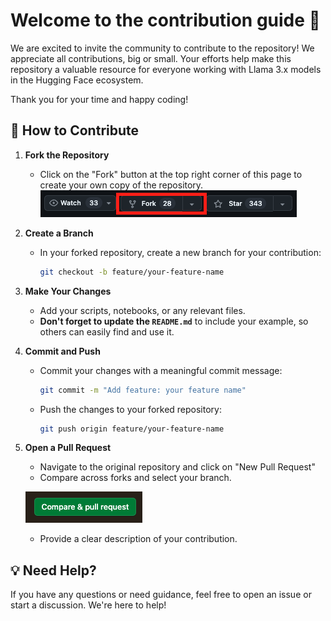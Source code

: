 # Welcome to the contribution guide 🤗

We are excited to invite the community to contribute to the repository! We appreciate all contributions, big or small. Your efforts help make this repository a valuable resource for everyone working with Llama 3.x models in the Hugging Face ecosystem.

Thank you for your time and happy coding!

## 🚀 How to Contribute

1. **Fork the Repository**
    - Click on the "Fork" button at the top right corner of this page to create your own copy of the repository.
    ![fork button](../assets/Fork.png)

2. **Create a Branch**
    - In your forked repository, create a new branch for your contribution:
        ```bash
        git checkout -b feature/your-feature-name
        ```

3. **Make Your Changes**
    - Add your scripts, notebooks, or any relevant files.
    - **Don't forget to update the `README.md`** to include your example, 
        so others can easily find and use it.

4. **Commit and Push**
    - Commit your changes with a meaningful commit message:
        ```bash
        git commit -m "Add feature: your feature name"
        ```
    - Push the changes to your forked repository:
        ```bash
        git push origin feature/your-feature-name
        ```

5. **Open a Pull Request**
    - Navigate to the original repository and click on "New Pull Request"
    - Compare across forks and select your branch.
    
    ![pull request](../assets/PR.png)
    - Provide a clear description of your contribution.
   

## 💡 Need Help?

If you have any questions or need guidance, feel free to open an issue or start a discussion. We're here to help!
